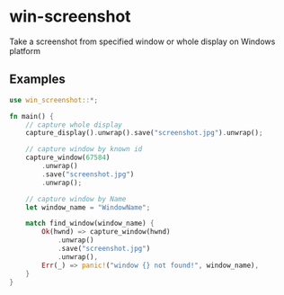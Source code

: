 # win-screenshot
Take a screenshot from specified window or whole display on Windows platform

## Examples
```rust
use win_screenshot::*;

fn main() {
    // capture whole display
    capture_display().unwrap().save("screenshot.jpg").unwrap();

    // capture window by known id
    capture_window(67584)
        .unwrap()
        .save("screenshot.jpg")
        .unwrap();

    // capture window by Name
    let window_name = "WindowName";

    match find_window(window_name) {
        Ok(hwnd) => capture_window(hwnd)
            .unwrap()
            .save("screenshot.jpg")
            .unwrap(),
        Err(_) => panic!("window {} not found!", window_name),
    }
}
```